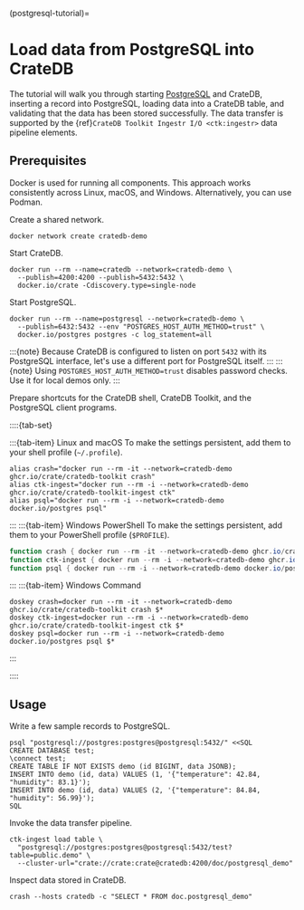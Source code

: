 (postgresql-tutorial)=
# Load data from PostgreSQL into CrateDB

The tutorial will walk you through starting [PostgreSQL] and CrateDB,
inserting a record into PostgreSQL, loading data into a CrateDB table,
and validating that the data has been stored successfully.
The data transfer is supported by the
{ref}`CrateDB Toolkit Ingestr I/O <ctk:ingestr>` data pipeline elements.

## Prerequisites

Docker is used for running all components. This approach works consistently
across Linux, macOS, and Windows. Alternatively, you can use Podman.

Create a shared network.
```shell
docker network create cratedb-demo
```

Start CrateDB.
```shell
docker run --rm --name=cratedb --network=cratedb-demo \
  --publish=4200:4200 --publish=5432:5432 \
  docker.io/crate -Cdiscovery.type=single-node
```

Start PostgreSQL.
```shell
docker run --rm --name=postgresql --network=cratedb-demo \
  --publish=6432:5432 --env "POSTGRES_HOST_AUTH_METHOD=trust" \
  docker.io/postgres postgres -c log_statement=all
```
:::{note}
Because CrateDB is configured to listen on port `5432` with its PostgreSQL
interface, let's use a different port for PostgreSQL itself.
:::
:::{note}
Using `POSTGRES_HOST_AUTH_METHOD=trust` disables password checks.
Use it for local demos only.
:::

Prepare shortcuts for the CrateDB shell, CrateDB Toolkit, and the PostgreSQL client
programs.

::::{tab-set}

:::{tab-item} Linux and macOS
To make the settings persistent, add them to your shell profile (`~/.profile`).
```shell
alias crash="docker run --rm -it --network=cratedb-demo ghcr.io/crate/cratedb-toolkit crash"
alias ctk-ingest="docker run --rm -i --network=cratedb-demo ghcr.io/crate/cratedb-toolkit-ingest ctk"
alias psql="docker run --rm -i --network=cratedb-demo docker.io/postgres psql"
```
:::
:::{tab-item} Windows PowerShell
To make the settings persistent, add them to your PowerShell profile (`$PROFILE`).
```powershell
function crash { docker run --rm -it --network=cratedb-demo ghcr.io/crate/cratedb-toolkit crash @args }
function ctk-ingest { docker run --rm -i --network=cratedb-demo ghcr.io/crate/cratedb-toolkit-ingest ctk @args }
function psql { docker run --rm -i --network=cratedb-demo docker.io/postgres psql @args }
```
:::
:::{tab-item} Windows Command
```shell
doskey crash=docker run --rm -it --network=cratedb-demo ghcr.io/crate/cratedb-toolkit crash $*
doskey ctk-ingest=docker run --rm -i --network=cratedb-demo ghcr.io/crate/cratedb-toolkit-ingest ctk $*
doskey psql=docker run --rm -i --network=cratedb-demo docker.io/postgres psql $*
```
:::

::::

## Usage

Write a few sample records to PostgreSQL.
```shell
psql "postgresql://postgres:postgres@postgresql:5432/" <<SQL
CREATE DATABASE test;
\connect test;
CREATE TABLE IF NOT EXISTS demo (id BIGINT, data JSONB);
INSERT INTO demo (id, data) VALUES (1, '{"temperature": 42.84, "humidity": 83.1}');
INSERT INTO demo (id, data) VALUES (2, '{"temperature": 84.84, "humidity": 56.99}');
SQL
```

Invoke the data transfer pipeline.
```shell
ctk-ingest load table \
  "postgresql://postgres:postgres@postgresql:5432/test?table=public.demo" \
  --cluster-url="crate://crate:crate@cratedb:4200/doc/postgresql_demo"
```

Inspect data stored in CrateDB.
```shell
crash --hosts cratedb -c "SELECT * FROM doc.postgresql_demo"
```


[PostgreSQL]: https://www.postgresql.org/
